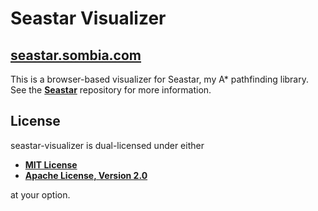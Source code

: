 # Seastar Visualizer

## [seastar.sombia.com](https://seastar.sombia.com)

This is a browser-based visualizer for Seastar, my A* pathfinding library. See the __[Seastar](https://github.com/robertwayne/seastar)__ repository for more information.

## License

seastar-visualizer is dual-licensed under either

- __[MIT License](/docs/LICENSE-MIT)__
- __[Apache License, Version 2.0](/docs/LICENSE-APACHE)__

at your option.
